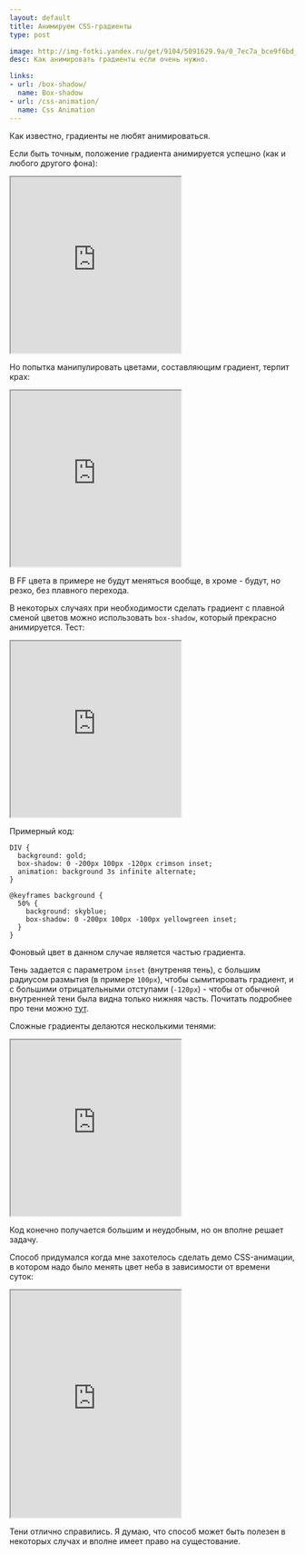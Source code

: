 ```yaml
---
layout: default
title: Анимируем CSS-градиенты
type: post

image: http://img-fotki.yandex.ru/get/9104/5091629.9a/0_7ec7a_bce9f6bd_M.png
desc: Как анимировать градиенты если очень нужно.

links: 
- url: /box-shadow/
  name: Box-shadow
- url: /css-animation/
  name: Css Animation
---
```

Как известно, градиенты не любят анимироваться.<!--more-->

Если быть точным, положение градиента анимируется успешно (как и любого другого фона):

<iframe class="jsbin" style="height: 310px" src="http://jsbin.com/ORiROMu/1/"></iframe>

Но попытка манипулировать цветами, составляющим градиент, терпит крах:

<iframe class="jsbin" style="height: 310px" src="http://jsbin.com/ORiROMu/2/"></iframe>

В FF цвета в примере не будут меняться вообще, в хроме - будут, но резко, без плавного перехода.

В некоторых случаях при необходимости сделать градиент с плавной сменой цветов можно использовать <code>box-shadow</code>, который прекрасно анимируется. Тест:

<iframe class="jsbin" style="height: 310px" src="http://jsbin.com/ORiROMu/4/"></iframe>

Примерный код:

<pre><code class="language-css">DIV {
  background: gold;
  box-shadow: 0 -200px 100px -120px crimson inset;
  animation: background 3s infinite alternate;
}

@keyframes background {
  50% {
    background: skyblue;
    box-shadow: 0 -200px 100px -100px yellowgreen inset;
  }
}</code></pre>

Фоновый цвет в данном случае является частью градиента. 

Тень задается с параметром <code>inset</code> (внутреняя тень), с большим радиусом размытия (в примере <code>100px</code>), чтобы сымитировать градиент, и с большими отрицательными отступами (<code>-120px</code>) - чтобы от обычной внутренней тени была видна только нижняя часть. Почитать подробнее про тени можно <a href="/box-shadow/">тут</a>.

Сложные градиенты делаются несколькими тенями:

<iframe class="jsbin" style="height: 310px" src="http://jsbin.com/ORiROMu/5/"></iframe>

Код конечно получается большим и неудобным, но он вполне решает задачу.

Способ придумался когда мне захотелось сделать демо CSS-анимации, в котором надо было менять цвет неба в зависимости от времени суток:

<iframe style="height: 400px;" class="jsbin" src="http://jsbin.com/eRiMeDE/2/embed?output"></iframe>

Тени отлично справились. Я думаю, что способ может быть полезен в некоторых случах и вполне имеет право на сущестование.


